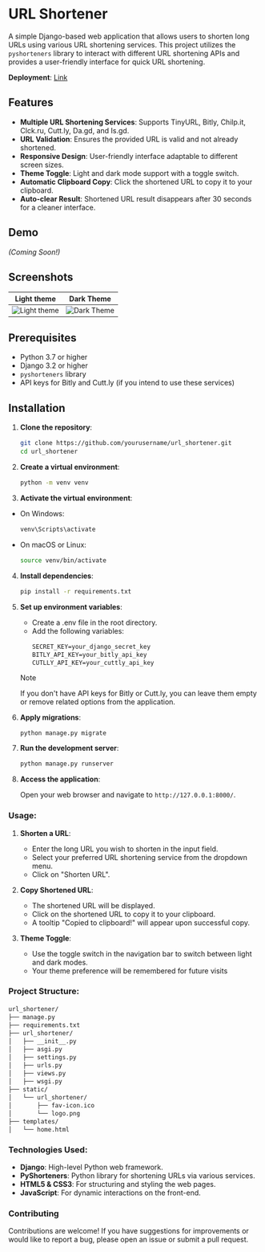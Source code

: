 # URL Shortener

A simple Django-based web application that allows users to shorten long URLs using various URL shortening services. This
project utilizes the `pyshorteners` library to interact with different URL shortening APIs and provides a user-friendly
interface for quick URL shortening.

**Deployment**: [Link](https://3bbas-shorturl.vercel.app)

## Features

- **Multiple URL Shortening Services**: Supports TinyURL, Bitly, Chilp.it, Clck.ru, Cutt.ly, Da.gd, and Is.gd.
- **URL Validation**: Ensures the provided URL is valid and not already shortened.
- **Responsive Design**: User-friendly interface adaptable to different screen sizes.
- **Theme Toggle**: Light and dark mode support with a toggle switch.
- **Automatic Clipboard Copy**: Click the shortened URL to copy it to your clipboard.
- **Auto-clear Result**: Shortened URL result disappears after 30 seconds for a cleaner interface.

## Demo

*(Coming Soon!)*

## Screenshots

|                                  Light theme                                  |                                 Dark Theme                                  |
|:-----------------------------------------------------------------------------:|:---------------------------------------------------------------------------:|
| <img src="demo/light-theme.png" title="Light theme" width="100%" crossorigin> | <img src="demo/dark-theme.png" title="Dark Theme" width="100%" crossorigin> |

## Prerequisites

- Python 3.7 or higher
- Django 3.2 or higher
- `pyshorteners` library
- API keys for Bitly and Cutt.ly (if you intend to use these services)

## Installation

1. **Clone the repository**:

   ```bash
   git clone https://github.com/yourusername/url_shortener.git
   cd url_shortener
   ```

2. **Create a virtual environment**:
   ```bash
   python -m venv venv
   ```

3. **Activate the virtual environment**:

- On Windows:
  ```bash
  venv\Scripts\activate
  ```
- On macOS or Linux:
  ```bash
  source venv/bin/activate
  ```

4. **Install dependencies**:
   ```bash
   pip install -r requirements.txt
   ```

5. **Set up environment variables**:

    - Create a .env file in the root directory.
    - Add the following variables:
      ```dotenv
      SECRET_KEY=your_django_secret_key
      BITLY_API_KEY=your_bitly_api_key
      CUTLLY_API_KEY=your_cuttly_api_key
      ```

   > [!NOTE]  
   > If you don't have API keys for Bitly or Cutt.ly, you can leave them empty or remove related options from the
   application.

6. **Apply migrations**:
    ```bash
    python manage.py migrate
   ```

7. **Run the development server**:
    ```bash
    python manage.py runserver
   ```

8. **Access the application**:

   Open your web browser and navigate to `http://127.0.0.1:8000/`.

### Usage:

1. **Shorten a URL**:

    - Enter the long URL you wish to shorten in the input field.
    - Select your preferred URL shortening service from the dropdown menu.
    - Click on "Shorten URL".

2. **Copy Shortened URL**:

    - The shortened URL will be displayed.
    - Click on the shortened URL to copy it to your clipboard.
    - A tooltip "Copied to clipboard!" will appear upon successful copy.

3. **Theme Toggle**:

    - Use the toggle switch in the navigation bar to switch between light and dark modes.
    - Your theme preference will be remembered for future visits

### **Project Structure**:

   ```shell
   url_shortener/
   ├── manage.py
   ├── requirements.txt
   ├── url_shortener/
   │   ├── __init__.py
   │   ├── asgi.py
   │   ├── settings.py
   │   ├── urls.py
   │   ├── views.py
   │   ├── wsgi.py
   ├── static/
   │   └── url_shortener/
   │       ├── fav-icon.ico
   │       └── logo.png
   ├── templates/
   │   └── home.html
   ```

### **Technologies Used**:

- **Django**: High-level Python web framework.
- **PyShorteners**: Python library for shortening URLs via various services.
- **HTML5 & CSS3**: For structuring and styling the web pages.
- **JavaScript**: For dynamic interactions on the front-end.

### Contributing

Contributions are welcome! If you have suggestions for improvements or would like to report a bug, please open an issue
or submit a pull request.
   
